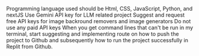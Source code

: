 Programming language used should be Html, CSS, JavaScript, Python, and nextJS
Use Gemini API key for LLM related project
Suggest and request free API keys for image backround removers and image generators
Do not use any paid API keys
When you get command lines that can't be run in my terminal, start suggesting and implementing route on how to push the project to Github and subsequently how to run the project successfully in Replit from Github.